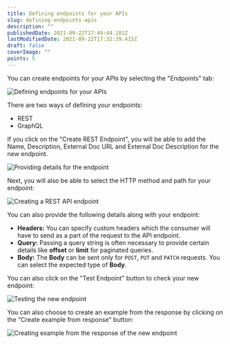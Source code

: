 ```yaml
---
title: Defining endpoints for your APIs
slug: defining-endpoints-apis
description: ""
publishedDate: 2021-09-22T17:49:44.101Z
lastModifiedDate: 2021-09-22T17:32:39.415Z
draft: false
coverImage: ""
points: 5
---
```


You can create endpoints for your APIs by selecting the "Endpoints" tab:

![Defining endpoints for your APIs](https://raw.githubusercontent.com/RapidAPI/DevRel-Stack-Data/dev/learn/courses/learn-rapidapi-hub-provider/images/image10.png "Defining endpoints for your APIs")

There are two ways of defining your endpoints:

- REST
- GraphQL

If you click on the "Create REST Endpoint", you will be able to add the Name, Description, External Doc URL and External Doc Description for the new endpoint.

![Providing details for the endpoint](https://raw.githubusercontent.com/RapidAPI/DevRel-Stack-Data/dev/learn/courses/learn-rapidapi-hub-provider/images/image11.png "Providing details for the endpoint")

Next, you will also be able to select the HTTP method and path for your endpoint:

![Creating a REST API endpoint](https://raw.githubusercontent.com/RapidAPI/DevRel-Stack-Data/dev/learn/courses/learn-rapidapi-hub-provider/images/image12.png "Creating a REST API endpoint")

You can also provide the following details along with your endpoint:

- **Headers:** You can specify custom headers which the consumer will have to send as a part of the request to the API endpoint.
- **Query:** Passing a query string is often necessary to provide certain details like **offset** or **limit** for paginated queries.
- **Body:** The **Body** can be sent only for `POST`, `PUT` and `PATCH` requests. You can select the expected type of **Body**.

You can also click on the "Test Endpoint" button to check your new endpoint:

![Testing the new endpoint](https://raw.githubusercontent.com/RapidAPI/DevRel-Stack-Data/dev/learn/courses/learn-rapidapi-hub-provider/images/image13.png "Testing the new endpoint")

You can also choose to create an example from the response by clicking on the "Create example from response" button:

![Creating example from the response of the new endpoint](https://raw.githubusercontent.com/RapidAPI/DevRel-Stack-Data/dev/learn/courses/learn-rapidapi-hub-provider/images/image14.png "Creating example from the response of the new endpoint")
